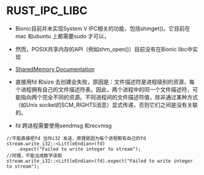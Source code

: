 # RUST_IPC_LIBC

- Bionic目前并未实现System V IPC相关的功能，包括shmget()。它目前在mac 和ubuntu 上都需要sudo 才可以，
- 然而，POSIX共享内存的API（例如shm_open()）目前没有在Bionic libc中实现
- [SharedMemory Documentation](https://docs.rs/ndk/latest/ndk/shared_memory/struct.SharedMemory.html)
- 直接用fd 和size 去创建会失败，原因是：文件描述符是进程级别的资源，每个进程拥有自己的文件描述符表。因此，两个进程中的同一个文件描述符，可能指向两个完全不同的资源。不同进程间的文件描述符值，除非通过某种方式（如Unix socket的SCM_RIGHTS消息）显式传递，否则它们之间是没有关联的。

- fd 跨进程需要使用sendmsg 和recvmsg

```[rust]
//不能直接把fd 当作i32 发送，原理是因为每个进程都有自己的fd
stream.write_i32::<LittleEndian>(fd)
    .expect("Failed to write integer to stream");
//同理，不能当成数字读取
stream.write_i32::<LittleEndian>(fd).expect("Failed to write integer to stream");
```
